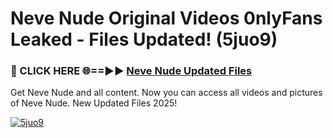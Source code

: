 # Neve Nude Original Videos 0nlyFans Leaked - Files Updated! (5juo9)

<h3>🔴 CLICK HERE 🌐==►► <a href="https://tinyurl.com/y5r63du9" rel="nofollow">Neve Nude Updated Files</a></h3>

Get Neve Nude and all content. Now you can access all videos and pictures of Neve Nude. New Updated Files 2025!

[![5juo9](https://i.imgur.com/UVo9nyh.gif)](https://tinyurl.com/y5r63du9)